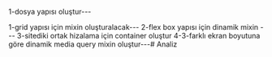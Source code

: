 
1-dosya yapısı oluştur---

1-grid yapısı için mixin oluşturalacak---
2-flex box yapısı için dinamik mixin ---
3-sitediki ortak hizalama için container oluştur
4-3-farklı ekran boyutuna göre dinamik media query mixin oluştur---# Analiz
